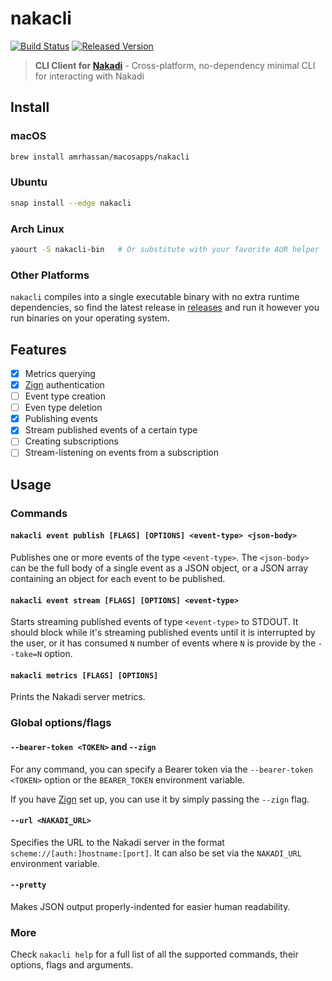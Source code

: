 # nakacli #
[![Build Status](https://travis-ci.org/amrhassan/nakacli.svg?branch=master)](https://travis-ci.org/amrhassan/nakacli)
[![Released Version](https://img.shields.io/crates/v/nakacli.svg)](https://crates.io/crates/nakacli)

> **CLI Client for [Nakadi](https://zalando.github.io/nakadi/)** - Cross-platform, no-dependency minimal CLI for interacting with Nakadi

## Install ##
### macOS ###
```bash
brew install amrhassan/macosapps/nakacli
```
### Ubuntu ###
```bash
snap install --edge nakacli
```
### Arch Linux ###
```bash
yaourt -S nakacli-bin   # Or substitute with your favorite AUR helper
```

### Other Platforms ###
`nakacli` compiles into a single executable binary with no extra runtime dependencies, so find the latest release in [releases](https://github.com/amrhassan/nakacli/releases) and run it however you run binaries on your operating system.

## Features ##
- [x] Metrics querying
- [x] [Zign](https://github.com/zalando-stups/zign) authentication
- [ ] Event type creation
- [ ] Even type deletion
- [x] Publishing events
- [x] Stream published events of a certain type
- [ ] Creating subscriptions
- [ ] Stream-listening on events from a subscription

## Usage ##
### Commands ###
#### `nakacli event publish [FLAGS] [OPTIONS] <event-type> <json-body>` ####
Publishes one or more events of the type `<event-type>`. The `<json-body>` can be the full body of a single event as a JSON object, or a JSON array containing an object for each event to be published.

#### `nakacli event stream [FLAGS] [OPTIONS] <event-type>` ####
Starts streaming published events of type `<event-type>` to STDOUT. It should block while it's streaming published events until it is interrupted by the user, or it has consumed `N` number of events where `N` is provide by the `--take=N` option.

#### `nakacli metrics [FLAGS] [OPTIONS]` ####
Prints the Nakadi server metrics.

### Global options/flags ###
#### `--bearer-token <TOKEN>` and `--zign` ####
For any command, you can specify a Bearer token via the `--bearer-token <TOKEN>` option or the `BEARER_TOKEN` environment variable.

If you have [Zign](https://github.com/zalando-stups/zign) set up, you can use it by simply passing the `--zign` flag.

#### `--url <NAKADI_URL>` ####
Specifies the URL to the Nakadi server in the format `scheme://[auth:]hostname:[port]`. It can also be set via the `NAKADI_URL` environment variable.

#### `--pretty` ####
Makes JSON output properly-indented for easier human readability.

### More ###
Check `nakacli help` for a full list of all the supported commands, their options, flags and arguments.
